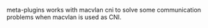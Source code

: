 meta-plugins works with macvlan cni to solve some communication problems when macvlan is used as CNI.
